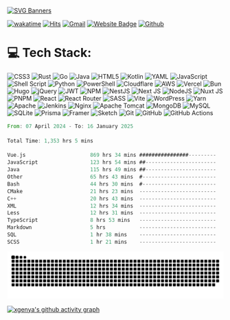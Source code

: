 
[![SVG Banners](https://svg-banners.vercel.app/api?type=origin&text1=Hi%20there%20👋&text2=%20wellcome&width=1000&height=400)](https://github.com/Akshay090/svg-banners)

[![wakatime](https://wakatime.com/badge/user/018ebb7d-9b89-40cf-8712-09de846eea03.svg)](https://wakatime.com/@018ebb7d-9b89-40cf-8712-09de846eea03)
[![Hits](https://hits.seeyoufarm.com/api/count/incr/badge.svg?url=https%3A%2F%2Fgithub.com%2Fxgenya%2Fxgenya&count_bg=%2379C83D&title_bg=%23555555&icon=&icon_color=%23E7E7E7&title=Profile+Views&edge_flat=false)](https://hits.seeyoufarm.com)
[![Gmail](https://img.shields.io/badge/-Gmail-c14438?style=flat&logo=Gmail&logoColor=white)](mailto:i@remrin.dev)
[![Website Badge](https://img.shields.io/badge/-Website-c14438?style=flat&logo=Google-Chrome&logoColor=white&link=https://remrin.dev)](https://remrin.dev)
[![Github](https://img.shields.io/github/followers/xgenya?label=Follow&style=social)](https://github.com/xgenya)



# 💻 Tech Stack:
![CSS3](https://img.shields.io/badge/css3-%231572B6.svg?style=for-the-badge&logo=css3&logoColor=white) ![Rust](https://img.shields.io/badge/rust-%23000000.svg?style=for-the-badge&logo=rust&logoColor=white) ![Go](https://img.shields.io/badge/go-%2300ADD8.svg?style=for-the-badge&logo=go&logoColor=white) ![Java](https://img.shields.io/badge/java-%23ED8B00.svg?style=for-the-badge&logo=openjdk&logoColor=white) ![HTML5](https://img.shields.io/badge/html5-%23E34F26.svg?style=for-the-badge&logo=html5&logoColor=white) ![Kotlin](https://img.shields.io/badge/kotlin-%237F52FF.svg?style=for-the-badge&logo=kotlin&logoColor=white) ![YAML](https://img.shields.io/badge/yaml-%23ffffff.svg?style=for-the-badge&logo=yaml&logoColor=151515) ![JavaScript](https://img.shields.io/badge/javascript-%23323330.svg?style=for-the-badge&logo=javascript&logoColor=%23F7DF1E) ![Shell Script](https://img.shields.io/badge/shell_script-%23121011.svg?style=for-the-badge&logo=gnu-bash&logoColor=white) ![Python](https://img.shields.io/badge/python-3670A0?style=for-the-badge&logo=python&logoColor=ffdd54) ![PowerShell](https://img.shields.io/badge/PowerShell-%235391FE.svg?style=for-the-badge&logo=powershell&logoColor=white) ![Cloudflare](https://img.shields.io/badge/Cloudflare-F38020?style=for-the-badge&logo=Cloudflare&logoColor=white) ![AWS](https://img.shields.io/badge/AWS-%23FF9900.svg?style=for-the-badge&logo=amazon-aws&logoColor=white) ![Vercel](https://img.shields.io/badge/vercel-%23000000.svg?style=for-the-badge&logo=vercel&logoColor=white) ![Bun](https://img.shields.io/badge/Bun-%23000000.svg?style=for-the-badge&logo=bun&logoColor=white) ![Hugo](https://img.shields.io/badge/Hugo-black.svg?style=for-the-badge&logo=Hugo) ![jQuery](https://img.shields.io/badge/jquery-%230769AD.svg?style=for-the-badge&logo=jquery&logoColor=white) ![JWT](https://img.shields.io/badge/JWT-black?style=for-the-badge&logo=JSON%20web%20tokens) ![NPM](https://img.shields.io/badge/NPM-%23CB3837.svg?style=for-the-badge&logo=npm&logoColor=white) ![NestJS](https://img.shields.io/badge/nestjs-%23E0234E.svg?style=for-the-badge&logo=nestjs&logoColor=white) ![Next JS](https://img.shields.io/badge/Next-black?style=for-the-badge&logo=next.js&logoColor=white) ![NodeJS](https://img.shields.io/badge/node.js-6DA55F?style=for-the-badge&logo=node.js&logoColor=white) ![Nuxt JS](https://img.shields.io/badge/Nuxt-002E3B?style=for-the-badge&logo=nuxt.js&logoColor=#00DC82) ![PNPM](https://img.shields.io/badge/pnpm-%234a4a4a.svg?style=for-the-badge&logo=pnpm&logoColor=f69220) ![React](https://img.shields.io/badge/react-%2320232a.svg?style=for-the-badge&logo=react&logoColor=%2361DAFB) ![React Router](https://img.shields.io/badge/React_Router-CA4245?style=for-the-badge&logo=react-router&logoColor=white) ![SASS](https://img.shields.io/badge/SASS-hotpink.svg?style=for-the-badge&logo=SASS&logoColor=white) ![Vite](https://img.shields.io/badge/vite-%23646CFF.svg?style=for-the-badge&logo=vite&logoColor=white) ![WordPress](https://img.shields.io/badge/WordPress-%23117AC9.svg?style=for-the-badge&logo=WordPress&logoColor=white) ![Yarn](https://img.shields.io/badge/yarn-%232C8EBB.svg?style=for-the-badge&logo=yarn&logoColor=white) ![Apache](https://img.shields.io/badge/apache-%23D42029.svg?style=for-the-badge&logo=apache&logoColor=white) ![Jenkins](https://img.shields.io/badge/jenkins-%232C5263.svg?style=for-the-badge&logo=jenkins&logoColor=white) ![Nginx](https://img.shields.io/badge/nginx-%23009639.svg?style=for-the-badge&logo=nginx&logoColor=white) ![Apache Tomcat](https://img.shields.io/badge/apache%20tomcat-%23F8DC75.svg?style=for-the-badge&logo=apache-tomcat&logoColor=black) ![MongoDB](https://img.shields.io/badge/MongoDB-%234ea94b.svg?style=for-the-badge&logo=mongodb&logoColor=white) ![MySQL](https://img.shields.io/badge/mysql-4479A1.svg?style=for-the-badge&logo=mysql&logoColor=white) ![SQLite](https://img.shields.io/badge/sqlite-%2307405e.svg?style=for-the-badge&logo=sqlite&logoColor=white) ![Prisma](https://img.shields.io/badge/Prisma-3982CE?style=for-the-badge&logo=Prisma&logoColor=white) ![Framer](https://img.shields.io/badge/Framer-black?style=for-the-badge&logo=framer&logoColor=blue) ![Sketch](https://img.shields.io/badge/Sketch-FFB387?style=for-the-badge&logo=sketch&logoColor=black) ![Git](https://img.shields.io/badge/git-%23F05033.svg?style=for-the-badge&logo=git&logoColor=white) ![GitHub](https://img.shields.io/badge/github-%23121011.svg?style=for-the-badge&logo=github&logoColor=white) ![GitHub Actions](https://img.shields.io/badge/github%20actions-%232671E5.svg?style=for-the-badge&logo=githubactions&logoColor=white)

<!--START_SECTION:waka-->

```rust
From: 07 April 2024 - To: 16 January 2025

Total Time: 1,353 hrs 5 mins

Vue.js                     869 hrs 34 mins ################---------   64.27 %
JavaScript                 123 hrs 54 mins ##-----------------------   09.16 %
Java                       115 hrs 49 mins ##-----------------------   08.56 %
Other                      65 hrs 43 mins  #------------------------   04.86 %
Bash                       44 hrs 30 mins  #------------------------   03.29 %
CMake                      21 hrs 23 mins  -------------------------   01.58 %
C++                        20 hrs 43 mins  -------------------------   01.53 %
XML                        12 hrs 34 mins  -------------------------   00.93 %
Less                       12 hrs 31 mins  -------------------------   00.93 %
TypeScript                 8 hrs 53 mins   -------------------------   00.66 %
Markdown                   5 hrs           -------------------------   00.37 %
SQL                        1 hr 38 mins    -------------------------   00.12 %
SCSS                       1 hr 21 mins    -------------------------   00.10 %
```

<!--END_SECTION:waka-->

<picture>
  <source media="(prefers-color-scheme: dark)" srcset="https://raw.githubusercontent.com/xgenya/xgenya/output/github-contribution-grid-snake-dark.svg">
  <source media="(prefers-color-scheme: light)" srcset="https://raw.githubusercontent.com/xgenya/xgenya/output/github-contribution-grid-snake.svg">
  <img alt="github contribution grid snake animation" src="https://raw.githubusercontent.com/xgenya/xgenya/output/github-contribution-grid-snake.svg">
</picture>


[![xgenya's github activity graph](https://github-readme-activity-graph.vercel.app/graph?username=xgenya&theme=github)](https://github.com/xgenya/xgenya)

